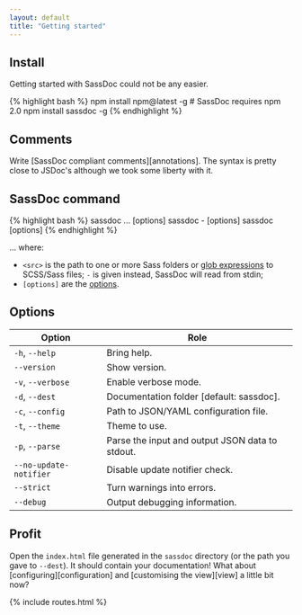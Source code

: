 ```yaml
---
layout: default
title: "Getting started"
---
```


## Install

Getting started with SassDoc could not be any easier.

{% highlight bash %}
npm install npm@latest -g # SassDoc requires npm 2.0
npm install sassdoc -g
{% endhighlight %}

## Comments

Write [SassDoc compliant comments][annotations]. The syntax is pretty close to JSDoc's although we took some liberty with it.

## SassDoc command

{% highlight bash %}
sassdoc <src>... [options]
sassdoc - [options]
sassdoc [options]
{% endhighlight %}

... where:

* `<src>` is the path to one or more Sass folders or [glob expressions](https://github.com/isaacs/node-glob#glob-primer) to SCSS/Sass files; `-` is given instead, SassDoc will read from stdin;
* `[options]` are the [options](#options).

## Options

| Option                 | Role                                            |
|------------------------|-------------------------------------------------|
| `-h`, `--help`         | Bring help.                                     |
| `--version`            | Show version.                                   |
| `-v`, `--verbose`      | Enable verbose mode.                            |
| `-d`, `--dest`         | Documentation folder [default: sassdoc].        |
| `-c`, `--config`       | Path to JSON/YAML configuration file.           |
| `-t`, `--theme`        | Theme to use.                                   |
| `-p`, `--parse`        | Parse the input and output JSON data to stdout. |
| `--no-update-notifier` | Disable update notifier check.                  |
| `--strict`             | Turn warnings into errors.                      |
| `--debug`              | Output debugging information.                   |

## Profit

Open the `index.html` file generated in the `sassdoc` directory (or the path you gave to `--dest`). It should contain your documentation! What about [configuring][configuration] and [customising the view][view] a little bit now?

{% include routes.html %}
